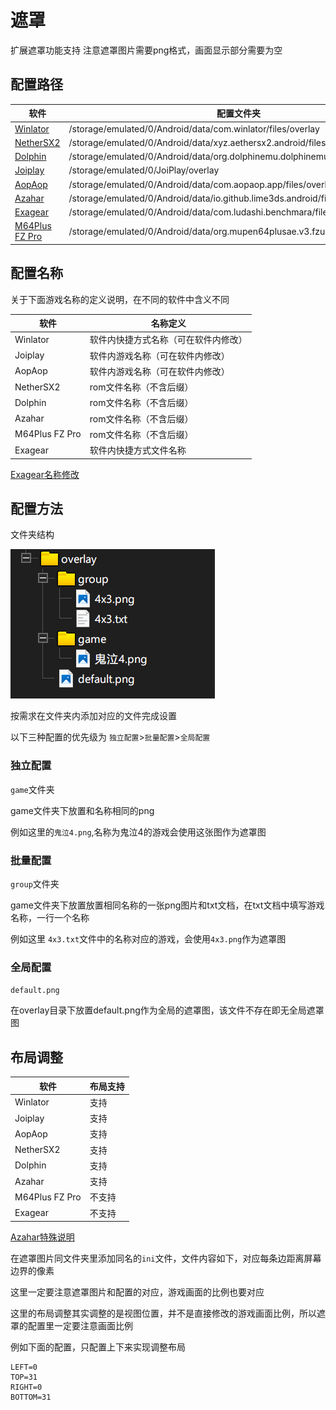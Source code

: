 # 遮罩

扩展遮罩功能支持
注意遮罩图片需要png格式，画面显示部分需要为空

## 配置路径

| 软件                        | 配置文件夹                                                                           |
|---------------------------|---------------------------------------------------------------------------------|
| [Winlator](Winlator.md)   | /storage/emulated/0/Android/data/com.winlator/files/overlay                     |
| [NetherSX2](NetherSX2.md) | /storage/emulated/0/Android/data/xyz.aethersx2.android/files/overlay            |
| [Dolphin](Dolphin.md)     | /storage/emulated/0/Android/data/org.dolphinemu.dolphinemu/files/overlay        |
| [Joiplay](JoiPlay.md)     | /storage/emulated/0/JoiPlay/overlay                                             |
| [AopAop](AopAop.md)       | /storage/emulated/0/Android/data/com.aopaop.app/files/overlay                   |
| [Azahar](Azahar.md)       | /storage/emulated/0/Android/data/io.github.lime3ds.android/files/overlay        |
| [Exagear](Exagear.md)     | /storage/emulated/0/Android/data/com.ludashi.benchmara/files/overlay            |
| [M64Plus FZ Pro](M64.md)  | /storage/emulated/0/Android/data/org.mupen64plusae.v3.fzurita.pro/files/overlay |

## 配置名称

关于下面游戏名称的定义说明，在不同的软件中含义不同

| 软件             | 名称定义               |
|----------------|--------------------|
| Winlator       | 软件内快捷方式名称（可在软件内修改） |
| Joiplay        | 软件内游戏名称（可在软件内修改）   |
| AopAop         | 软件内游戏名称（可在软件内修改）   |
| NetherSX2      | rom文件名称（不含后缀）      |
| Dolphin        | rom文件名称（不含后缀）      |
| Azahar         | rom文件名称（不含后缀）      |
| M64Plus FZ Pro | rom文件名称（不含后缀）      |
| Exagear        | 软件内快捷方式文件名称        |

[Exagear名称修改](Exagear.md#exagear名称修改)

## 配置方法

文件夹结构

![文件树](image/tree.png)

按需求在文件夹内添加对应的文件完成设置

以下三种配置的优先级为 `独立配置`>`批量配置`>`全局配置`

### 独立配置

`game`文件夹

game文件夹下放置和名称相同的png

例如这里的`鬼泣4.png`,名称为鬼泣4的游戏会使用这张图作为遮罩图

### 批量配置

`group`文件夹

game文件夹下放置放置相同名称的一张png图片和txt文档，在txt文档中填写游戏名称，一行一个名称

例如这里 `4x3.txt`文件中的名称对应的游戏，会使用`4x3.png`作为遮罩图

### 全局配置

`default.png`

在overlay目录下放置default.png作为全局的遮罩图，该文件不存在即无全局遮罩图

## 布局调整

| 软件             | 布局支持 |
|----------------|------|
| Winlator       | 支持   |
| Joiplay        | 支持   |
| AopAop         | 支持   |
| NetherSX2      | 支持   |
| Dolphin        | 支持   |
| Azahar         | 支持   |
| M64Plus FZ Pro | 不支持  |
| Exagear        | 不支持  |

[Azahar特殊说明](Azahar.md#azahar的特殊说明)

在遮罩图片同文件夹里添加同名的`ini`文件，文件内容如下，对应每条边距离屏幕边界的像素

这里一定要注意遮罩图片和配置的对应，游戏画面的比例也要对应

这里的布局调整其实调整的是视图位置，并不是直接修改的游戏画面比例，所以遮罩的配置里一定要注意画面比例

例如下面的配置，只配置上下来实现调整布局

```properties
LEFT=0
TOP=31
RIGHT=0
BOTTOM=31
```

